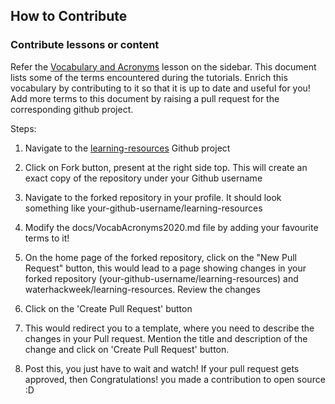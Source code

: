 <!-- Place this tag in your head or just before your close body tag. -->
<script async defer src="https://buttons.github.io/buttons.js"></script>

## How to Contribute

### Contribute lessons or content

Refer the [Vocabulary and Acronyms](https://waterhackweek.github.io/learning-resources/VocabAcronyms2020) lesson on the sidebar. This document lists some of the terms encountered during the tutorials. Enrich this vocabulary by contributing to it so that it is up to date and useful for you! Add more terms to this document by raising a pull request for the corresponding github project.

Steps:

1. Navigate to the [learning-resources](https://github.com/icesat-2hackweek/learning-resources) Github project
<!-- Place this tag where you want the button to render. -->

2. Click on <a class="github-button" data-icon="octicon-repo-forked" aria-label="Fork ntkme/github-buttons on GitHub">Fork</a> button, present at the right side top. This will create an exact copy of the repository under your Github username

3. Navigate to the forked repository in your profile. It should look something like your-github-username/learning-resources
4. Modify the docs/VocabAcronyms2020.md file by adding your favourite terms to it!
5. On the home page of the forked repository, click on the "New Pull Request" button, this would lead to a page showing changes in your forked repository (your-github-username/learning-resources) and waterhackweek/learning-resources. Review the changes

6. Click on the 'Create Pull Request' button
7. This would redirect you to a template, where you need to describe the changes in your Pull request. Mention the title and description of the change and click on 'Create Pull Request' button.
8. Post this, you just have to wait and watch! If your pull request gets approved, then Congratulations! you made a contribution to open source :D
  
